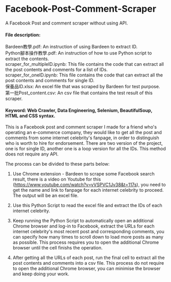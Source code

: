 # Facebook-Post-Comment-Scraper
A Facebook Post and comment scraper without using API.

#### File description:
Bardeen教學.pdf: An instruction of using Bardeen to extract ID.   
Python腳本操作教學.pdf: An instruction of how to use Python script to extract the contents.   
scraper_for_multipleID.ipynb: This file contains the code that can extract all the post contents and comments for a list of IDs.   
scraper_for_oneID.ipynb: This file contains the code that can extract all the post contents and comments for single ID.   
保養品ID.xlsx: An excel file that was scraped by Bardeen for test purpose.   
第一批Post_content.csv: An csv file that contains the test result of this scraper.    

#### Keyword: Web Crawler, Data Engineering, Selenium, BeautifulSoup, HTML and CSS syntax.   

This is a Facebook post and comment scraper I made for a friend who's operating an e-commerce company, they would like to get all the post and comments from some internet celebrity's fanpage, in order to distinguish who is worth to hire for endorsement.
There are two version of the project, one is for single ID, another one is a loop version for all the IDs. This method does not require any API.

The process can be divided to these parts below:
1. Use Chrome extension - Bardeen to scrape some Facebook search result, there is a video on Youtube for this (https://www.youtube.com/watch?v=vVSPVC1Jv38&t=117s), you need to get the name and link to fanpage for each internet celebrity to proceed. The output will be an excel file.

2. Use this Python Script to read the excel file and extract the IDs of each internet celebrity.

3. Keep running the Python Script to automatically open an additional Chrome browser and log-in to Facebook, extract the URLs for each internet celebrity's most recent post and corresponding comments, you can specify how many times to scroll down to load more posts as many as possible. This process requires you to open the additional Chrome browser until the cell finishs the operation.

4. After getting all the URLs of each post, run the final cell to extract all the post contents and comments into a csv file. This process do not require to open the additional Chrome browser, you can minimise the browser and keep doing your work. 

